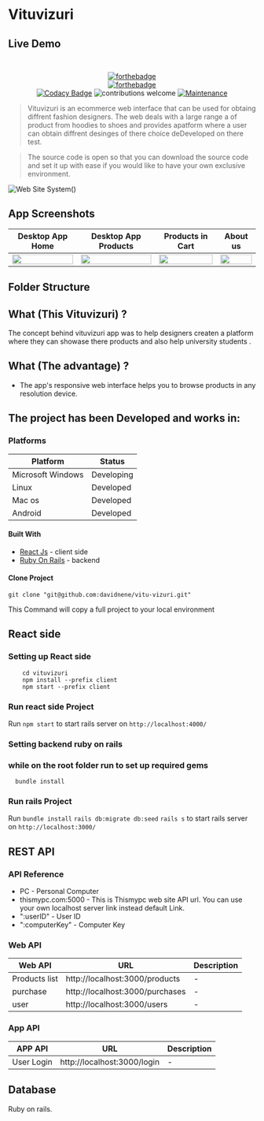 # Vituvizuri

<div align="center">
    <a href="">
        <!-- <img src="https://drive.google.com/file/d/1BGg67LXzwpdSsh1XkjaySfHGARdfyxMj/view?usp=sharing"> -->
    </a>
</div>

## Live Demo

```shell
    
```

<div align="center">

[![forthebadge](https://forthebadge.com/images/badges/made-with-ruby.svg)]()
<br />
[![forthebadge](https://forthebadge.com/images/badges/made-with-javascript.svg)]()
<br />
[![Codacy Badge](https://api.codacy.com/project/badge/Grade/5b677e607def4466b8084eb76be4f0d7)]()
![contributions welcome](https://img.shields.io/badge/contributions-welcome-brightgreen.svg?style=flat) [![Maintenance](https://img.shields.io/badge/Maintained%3F-yes-green.svg)]()
</div>



> Vituvizuri is  an ecommerce  web interface that can be used for obtaing  diffrent fashion designers. The web deals with a large range a of product from hoodies to shoes and provides apatform where a user can obtain diffrent desinges of there choice deDeveloped on there test.

> The source code is open so that you can download the source code and set it up with ease if you would like to have your own exclusive environment.

![Web Site System](https://media.giphy.com/media/Qw4X3FPv7GxR0r3Lzvq/giphy.gif)()

## App Screenshots

|                                                                                    Desktop App Home                                                                                  |                                                                                   Desktop App Products                                                                              |                                                                               Products in Cart                                                                                  |                                                                           About us                                                              |
| :--------------------------------------------------------------------------------------------------------------------------------------------------------------------------------------: | :----------------------------------------------------------------------------------------------------------------------------------------------------------------------------------: | :----------------------------------------------------------------------------------------------------------------------------------------------------------------------------------------: | :----------------------------------------------------------------------------------------------------------------------------------------------------------------------------------------: |
| <img src="https://images.unsplash.com/photo-1630750796085-5fa9d4dd2818?ixlib=rb-1.2.1&ixid=MnwxMjA3fDB8MHxzZWFyY2h8N3x8ZmFzaGlvbiUyMGVjb21tZXJjZXxlbnwwfHwwfHw%3D&auto=format&fit=crop&w=400&q=60" title="" width="100%" crossorigin> | <img src="https://images.unsplash.com/photo-1630750796085-5fa9d4dd2818?ixlib=rb-1.2.1&ixid=MnwxMjA3fDB8MHxzZWFyY2h8N3x8ZmFzaGlvbiUyMGVjb21tZXJjZXxlbnwwfHwwfHw%3D&auto=format&fit=crop&w=400&q=60" title="" width="100%" crossorigin> | <img src="https://images.unsplash.com/photo-1630750796085-5fa9d4dd2818?ixlib=rb-1.2.1&ixid=MnwxMjA3fDB8MHxzZWFyY2h8N3x8ZmFzaGlvbiUyMGVjb21tZXJjZXxlbnwwfHwwfHw%3D&auto=format&fit=crop&w=400&q=60" title="" width="100%" crossorigin> | <img src="https://images.unsplash.com/photo-1630750796085-5fa9d4dd2818?ixlib=rb-1.2.1&ixid=MnwxMjA3fDB8MHxzZWFyY2h8N3x8ZmFzaGlvbiUyMGVjb21tZXJjZXxlbnwwfHwwfHw%3D&auto=format&fit=crop&w=400&q=60" title="" width="100%" crossorigin> |


## Folder Structure



## What (This Vituvizuri) ?

The concept behind vituvizuri app was to help designers createn a platform 
where they can showase there products and also help university students  .


## What (The advantage) ?

- The app's responsive web interface helps you to browse products  in any resolution device.

## The project has been Developed and works in: 

### Platforms

| Platform          | Status     |
| ----------------- | ---------- |
| Microsoft Windows | Developing |
| Linux             | Developed  |
| Mac os            | Developed  |
| Android           | Developed  |


#### Built With

- [React Js](https://reactjs.org) - client side
- [Ruby On Rails](https://rubyonrails.org) - backend

#### Clone Project

```shell
git clone "git@github.com:davidnene/vitu-vizuri.git"
```

This Command will copy a full project to your local environment

## React side

### Setting up React side


```shell
    cd vituvizuri
    npm install --prefix client
    npm start --prefix client
```

### Run react side Project

Run `npm start` to start rails server on `http://localhost:4000/`

### Setting backend  ruby on rails

### while on the root folder run to set up required gems

```shell
  bundle install
```
### Run rails Project

Run 
`bundle install`
`rails db:migrate db:seed`
`rails s` 
to start rails server on `http://localhost:3000/`


## REST API

### API Reference

- PC - Personal Computer
- thismypc.com:5000 - This is Thismypc web site API url. You can use your own localhost server link instead default Link.
- ":userID" - User ID
- ":computerKey" - Computer Key

### Web API

| Web API                      | URL                                                 | Description |
| ---------------------------- | ----------------------------------------------------| ----------- |
| Products list                | http://localhost:3000/products                      | -           |
| purchase                     | http://localhost:3000/purchases                     | -           |
| user                         | http://localhost:3000/users                         | -           |
### App API

| APP API             | URL                                        | Description |
| ------------------- | ------------------------------------------ | ----------- |
| User Login          | http://localhost:3000/login                | -           |

## Database
Ruby on rails.